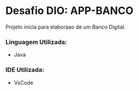 # Desafio DIO: APP-BANCO

Projeto inicla para elaboraao de um Banco Digital.

### Linguagem Utilizada:
- Java

### IDE Utilizada:
- VsCode
